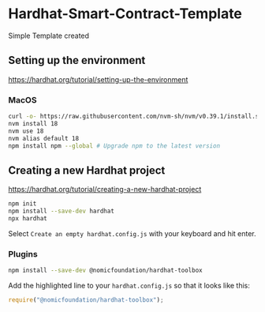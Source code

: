 # Hardhat-Smart-Contract-Template
Simple Template created

## Setting up the environment
https://hardhat.org/tutorial/setting-up-the-environment


### MacOS

```bash
curl -o- https://raw.githubusercontent.com/nvm-sh/nvm/v0.39.1/install.sh | bash
nvm install 18
nvm use 18
nvm alias default 18
npm install npm --global # Upgrade npm to the latest version
```

## Creating a new Hardhat project
https://hardhat.org/tutorial/creating-a-new-hardhat-project

```bash
npm init
npm install --save-dev hardhat
npx hardhat
```
Select ```Create an empty hardhat.config.js``` with your keyboard and hit enter.


### Plugins

```bash
npm install --save-dev @nomicfoundation/hardhat-toolbox
```

Add the highlighted line to your ```hardhat.config.js``` so that it looks like this:
```js
require("@nomicfoundation/hardhat-toolbox");
```